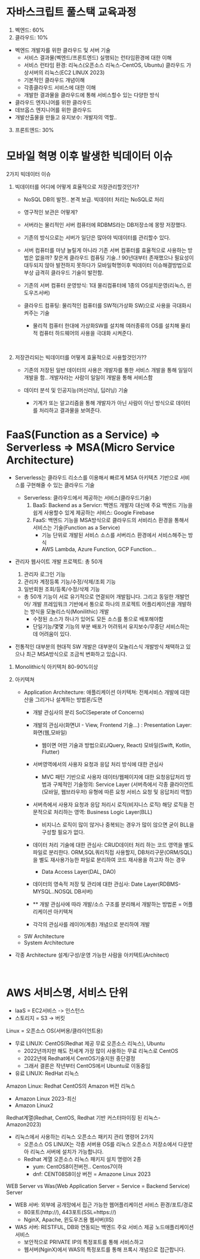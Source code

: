 # 자바스크립트 풀스택 교육과정

1) 벡엔드: 60% 
2) 클라우드: 10% 
* 벡엔드 개발자를 위한 클라우드 및 서버 기술
    * 서비스 결과물(벡엔드/프론트엔드) 실행되는 런타임환경에 대한 이해 
    * 서비스 런타임 환경: 리눅스(오픈소스 리눅스-CentOS, Ubuntu) 클라우드 가상서버의 리눅스(EC2 LINUX 2023)
    * 기본적인 클라우드 개념이해
    * 각종클라우드 서비스에 대한 이해
    * 개발한 결과물을 클라우드에 통해 서비스할수 있는 다양한 방식
* 클라우드 엔지니어를 위한 클라우드
* 데브옵스 엔지니어를 위한 클라우드
* 개발산출물을 만들고 유지보수: 개발자의 역할..

3) 프론트엔드: 30%

# 모바일 혁명 이후 발생한 빅데이터 이슈
2가지 빅데이터 이슈
1) 빅데이터를 어디에 어떻게 효율적으로 저장관리할것인가?
    - NoSQL DB의 발전.. 본격 보급. 빅데이터 처리는 NoSQL로 처리
    - 영구적인 보관은 어떻게?
    - 서버라는 물리적인 서버 컴퓨터에 RDBMS라는 DB저장소에 몽땅 저장했다.
    - 기존의 방식으로는 서버가 일단은 많아야 빅데이터를 관리할수 있다.
    - 서버 컴퓨터를 마냥 늘릴게 아니라 기존 서버 컴퓨터를 효율적으로 사용하는 방법은 없을까? 찾은게 클라우드 컴퓨팅 기술..! 90년대부터 존재했으나 필요성이 대두되지 않아 발전하지 못하다가 모바일혁명이후 빅데이터 이슈해결방법으로 부상 급격히 클라우드 기술이 발전함.

    - 기존의 서버 컴퓨터 운영방식: 1대 물리컴퓨터에 1종의 OS설치운영(리눅스, 윈도우즈서버)
    - 클라우드 컴퓨팅: 물리적인 컴퓨터를 SW적(가상화 SW)으로 사용을 극대화시켜주는 기술
      - 물리적 컴퓨터 한대에 가상화SW를 설치해 여러종류의 OS를 설치해 물리적 컴퓨터 하드웨어의 사용을 극대화 시켜준다.

<br>

2) 저장관리되는 빅데이터를 어떻게 효율적으로 사용할것인가??
    - 기존의 저장된 일반 데이터의 사용은 개발자를 통한 서비스 개발을 통해 일일이 개발을 함.. 개발자라는 사람이 일일이 개발을 통해 서비스함

    - 데이터 분석 및 인공지능(머신러닝, 딥러닝) 기술
        - 기계가 또는 알고리즘을 통해 개발자가 아닌 사람이 아닌 방식으로 데이터를 처리하고 결과물을 보여준다.

# FaaS(Function as a Service) => Serverless => MSA(Micro Service Architecture)

* Serverless는 클라우드 리소스를 이용해서 빠르게 MSA 아키텍츠 기반으로 서비스를 구현해줄 수 있는 클라우드 기술
  * Serverless: 클라우드에서 제공하는 서비스(클라우드기술)
    1) BaaS: Backend as a Servicr: 백엔드 개발자 대신에 주요 백엔드 기능을 쉽게 사용할수 있게 제공하는 서비스: Google Firebase
    2) FaaS: 백엔드 기능을 MSA방식으로 클라우드의 서비리스 환경을 통해서 서비스는 기술(Function as a Service)
        - 기능 단위로 개발된 서비스 소스를 서버리스 환경에서 서비스해주는 방식
        * AWS Lambda, Azure Function, GCP Function...

* 관리자 웹사이트 개발 프로젝트: 총 50개
  1) 관리자 로그인 기능
  2) 관리자 계정등록 기능/수정/삭제/조회 기능
  3) 일반회원 조회/등록/수정/삭제 기능
  - 총 50개 기능이 서로 유기적으로 연결되어 개발됩니다. 그리고 동일한 개발언어/ 개발 프레임워크 기반에서 통으로 하나의 프로젝트 어플리케이션을 개발하는 방식을 모놀리스식(Monilithic) 개발
    - 수정된 소스가 하나가 있어도 모든 소스를 통으로 배포해야함
    - 단일기능/몇몇 기능의 부분 배포가 어려워서 유지보수/무중단 서비스하는데 어려움이 있다.

* 전통적인 대부분의 현대적 SW 개발은 대부분이 모놀리스식 개발방식 채택하고 있으나 최근 MSA방식으로 조금씩 변화하고 있습니다.
1) Monolithic식 아키텍처 80-90%이상 

2) 아키텍쳐
    - Application Architecture: 애플리케이션 아키텍쳐: 전체서비스 개발에 대한 산을 그리거나 설계하는 방법론/도면
      - 개발 관심사의 분리 SoC(Seperate of Concerns)
      - 개발의 관심사(화면UI - View, Frontend 기술...) : Presentation Layer: 화면(웹,모바일)
        - 웹이면 어떤 기술과 방법으로(JQuery, React) 모바일(Swift, Kotlin, Flutter)
  
      - 서버영역에서의 사용자 요청과 응답 처리 방식에 대한 관심사
        - MVC 패턴 기반으로 사용자 데이터/웹페이지에 대한 요청응답처리 방법과 구체적인 기술정의: Service Layer (서버측에서 각종 클라이언트 (모바일, 웹브라우저) 유형에 따른 요청 서비스 요청 및 응답처리 역할)
  
      - 서버측에서 사용자 요청과 응답 처리시 로직(비지니스 로직) 해당 로직을 전문적으로 처리하는 영역: Business Logic Layer(BLL)
        - 비지니스 로직이 많이 않거나 중복되는 경우가 많이 않으면 굳이 BLL을 구성할 필요가 없다.
  
      - 데이터 처리 기술에 대한 관심사: CRUD데이터 처리 하는 코드 영역을 별도 파일로 분리한다. ORM,SQL쿼리직접 사용할지, DB처리구문(ORM/SQL)을 별도 재사용가능한 파일로 분리하여 코드 재사용을 하고자 하는 경우
        - Data Access Layer(DAL, DAO)
    
      - 데이터의 영속적 저장 및 관리에 대한 관심사: Date Layer(RDBMS-MYSQL..NOSQL DB서버)
    
      - ** 개발 관심사에 따라 개발/소스 구조를 분리해서 개발하는 방법론 = 어플리케이션 아키텍쳐
      - 각각의 관심사를 레이어(계층) 개념으로 분리하여 개발
    - SW Architecture
    - System Architecture
-  각종 Architecture 설계/구성/운영 가능한 사람을 아키텍트(Architect)

<br>

# AWS 서비스명, 서비스 단위
* laaS = EC2서비스 -> 인스턴스
* 스토리지 = S3 -> 버킷

Linux = 오픈소스 OS(서버용/클라이언트용)
  - 무료 LINUX: CentOS(Redhat 제공 무료 오픈소스 리눅스), Ubuntu
    - 2022년까지만 해도 전세계 가장 많이 사용하는 무료 리눅스로 CentOS
    - 2022년에 Redhat에서 CentOS기술지원 중단결정
    - 그래서 결론은 작년부터 CentOS에서 Ubuntu로 이동중임
  - 유료 LINUX: RedHat 리눅스

Amazon Linux: Redhat CentOS의 Amazon 버전 리눅스
  - Amazon Linux 2023-최신
  - Amazon Linux2
  
Redhat계열(Redhat, CentOS, Redhat 기반 커스터마이징 된 리눅스-Amazon2023)
 - 리눅스에서 사용하는 리눅스 오픈소스 패키지 관리 명령어 2가지
   - 오픈소스 OS LINUX는 각종 서버용 OS를 리눅스 오픈소스 저장소에서 다운받아 리눅스 서버에 설치가 가능합니다.
   - Redhat 계열 오픈소스 리눅스 패키지 설치 명령어 2종
     - yum: CentOS8이전버전.. Centos7이하
     - dnf: CENT08S8이상 버전 = Amazone Linux 2023
  
WEB Server vs Was(Web Application Server = Service = Backend Service) Server
 - WEB 서버: 외부에 공개망에서 접근 가능한 웹어플리케이션 서비스 환경/포트/경로
   - 80포트(http://), 443포트(SSL=https://)
   - NginX, Apache, 윈도우즈용 웹서버(IIS)
 - WAS 서버: RESTFUL, DB와 연동되는 백엔드 주요 서비스 제공 노드애플리케이션 서비스
   - 보안적으로 PRIVATE IP의 특정포트를 통해 서비스하고
   - 웹서버(NginX)에서 WAS의 특정포트를 통해 프록시 개념으로 접근합니다.